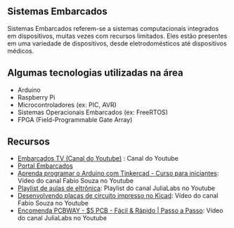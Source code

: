 ## Sistemas Embarcados

Sistemas Embarcados referem-se a sistemas computacionais integrados em dispositivos, muitas vezes com recursos limitados. Eles estão presentes em uma variedade de dispositivos, desde eletrodomésticos até dispositivos médicos.

## Algumas tecnologias utilizadas na área

-   Arduino
-   Raspberry Pi
-   Microcontroladores (ex: PIC, AVR)
-   Sistemas Operacionais Embarcados (ex: FreeRTOS)
-   FPGA (Field-Programmable Gate Array)

## Recursos

-   [Embarcados TV (Canal do Youtube)](https://www.youtube.com/@EmbarcadosTV) : Canal do Youtube
-   [Portal Embarcados](https://embarcados.com.br/)
-   [Aprenda programar o Arduino com Tinkercad - Curso para iniciantes](https://www.youtube.com/watch?v=3c8mXZUHCQY): Vídeo do canal Fabio Souza no Youtube
-   [Playlist de aulas de eltrônica](https://www.youtube.com/playlist?list=PLSAdwQju4KkQXnlpIabMDsvxDvJtQour6): Playlist do canal JuliaLabs no Youtube
-   [Desenvolvendo placas de circuito impresso no Kicad](https://www.youtube.com/watch?v=Te4MEH7LRdY): Vídeo do canal Fabio Souza no Youtube
-   [Encomenda PCBWAY - $5 PCB - Fácil & Rápido | Passo a Passo](https://www.youtube.com/watch?v=1VftgZcFKu0): Vídeo do canal JuliaLabs no Youtube
